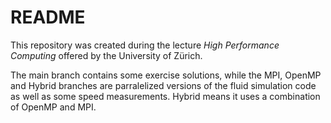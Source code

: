 # README #

This repository was created during the lecture *High Performance Computing* offered by the University of Zürich. 

The main branch contains some exercise solutions, while the MPI, OpenMP and Hybrid branches are parralelized versions of the fluid simulation code as well as some speed measurements. Hybrid means it uses a combination of OpenMP and MPI.

